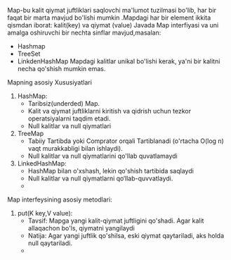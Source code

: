 Map-bu kalit qiymat juftliklari saqlovchi ma'lumot tuzilmasi bo'lib, har bir faqat bir marta mavjud bo'lishi mumkin .Mapdagi har bir element ikkita qismdan iborat: kalit(key) va qiymat (value)
Javada Map interfiyasi va uni amalga oshiruvchi bir nechta sinflar mavjud,masalan:
  - Hashmap
  - TreeSet
  - LinkdenHashMap
Mapdagi kalitlar unikal bo'lishi kerak, ya'ni bir kalitni necha qo'shish mumkin emas.

Mapning asosiy Xususiyatlari
 1. HashMap:
    - Taribsiz(underded) Map.
    - Kalit va qiymat juftliklarni kiritish va qidrish uchun tezkor operatsiyalarni taqdim etadi.
    - Null kalitlar va null qiymatlari
 2. TreeMap
    - Tabiiy Tartibda yoki Comprator orqali Tartiblanadi (o'rtacha O(log n) vaqt murakkabligi bilan ishlaydi).
    - Null kalitlar va null qiymatlarini qo'llab quvatlamaydi
 3. LinkedHashMap:
    - HashMap bilan o'xshash, lekin qo'shish tartibida saqlaydi
    - Null kalitlar va null qiymatlarni qo‘llab-quvvatlaydi.
    - 
Map interfeysining asosiy metodlari:
 1. put(K key,V value):
    - Tavsif: Mapga yangi kalit-qiymat juftligini qo'shadi. Agar kalit allaqachon bo'ls, qiymatni yangilaydi
    - Natija: Agar yangi juftlik qo'shilsa, eski qiymat qaytariladi, aks holda null qaytariladi.
    - 